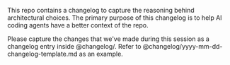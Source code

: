 This repo contains a changelog to capture the reasoning behind architectural choices. The primary purpose of this changelog is to help AI coding agents have a better context of the repo.

Please capture the changes that we've made during this session as a changelog entry inside @changelog/. Refer to @changelog/yyyy-mm-dd-changelog-template.md as an example.